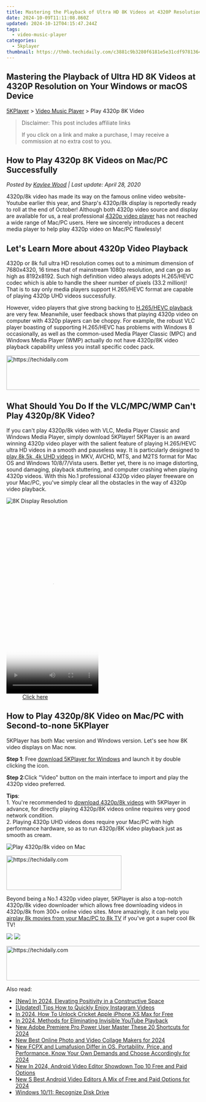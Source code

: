 ```yaml
---
title: Mastering the Playback of Ultra HD 8K Videos at 4320P Resolution on Your Windows or macOS Device
date: 2024-10-09T11:11:08.860Z
updated: 2024-10-12T04:15:47.244Z
tags:
  - video-music-player
categories:
  - 5kplayer
thumbnail: https://thmb.techidaily.com/c3881c9b3280f6181e5e31cdf97813641b81345019e7ba1cde62d3c30be7801d.jpg
---
```


## Mastering the Playback of Ultra HD 8K Videos at 4320P Resolution on Your Windows or macOS Device

[5KPlayer](https://tools.techidaily.com/5kplayer/products/) \> [Video Music Player](https://tools.techidaily.com/5kplayer/video-music-player/) \> Play 4320p 8K Video

>  Disclaimer: This post includes affiliate links
>
>  If you click on a link and make a purchase, I may receive a commission at no extra cost to you.
>

## How to Play 4320p 8K Videos on Mac/PC Successfully

 _Posted by [Kaylee Wood](https://www.quora.com/profile/Amanda-Hu-21) | Last update: April 28, 2020_ 

4320p/8k video has made its way on the famous online video website-Youtube earlier this year, and Sharp's 4320p/8k display is reportedly ready to roll at the end of October! Although both 4320p video source and display are available for us, a real professional [4320p video player](https://tools.techidaily.com/5kplayer/products/) has not reached a wide range of Mac/PC users. Here we sincerely introduces a decent media player to help play 4320p video on Mac/PC flawlessly!

## Let's Learn More about 4320p Video Playback

4320p or 8k full ultra HD resolution comes out to a minimum dimension of 7680x4320, 16 times that of mainstream 1080p resolution, and can go as high as 8192x8192\. Such high definition video always adopts H.265/HEVC codec which is able to handle the sheer number of pixels (33.2 million)! That is to say only media players support H.265/HEVC format are capable of playing 4320p UHD videos successfully.

 However, video players that give strong backing to [H.265/HEVC playback](https://tools.techidaily.com/5kplayer/video-music-player/) are very few. Meanwhile, user feedback shows that playing 4320p video on computer with 4320p players can be choppy. For example, the robust VLC player boasting of supporting H.265/HEVC has problems with Windows 8 occasionally, as well as the common-used Media Player Classic (MPC) and Windows Media Player (WMP) actually do not have 4320p/8K video playback capability unless you install specific codec pack.

<!-- affiliate ads begin -->
<a href="https://appsumo.8odi.net/c/5597632/2132162/7443" target="_top" id="2132162">
  <img src="//a.impactradius-go.com/display-ad/7443-2132162" border="0" alt="https://techidaily.com" width="728" height="90"/>
</a>
<img height="0" width="0" src="https://appsumo.8odi.net/i/5597632/2132162/7443" style="position:absolute;visibility:hidden;" border="0" />
<!-- affiliate ads end -->

## What Should You Do If the VLC/MPC/WMP Can't Play 4320p/8K Video?

If you can't play 4320p/8k video with VLC, Media Player Classic and Windows Media Player, simply download 5KPlayer! 5KPlayer is an award winning 4320p video player with the salient feature of playing H.265/HEVC ultra HD videos in a smooth and pauseless way. It is particularly designed to [play 8k,5k, 4k UHD videos](https://tools.techidaily.com/5kplayer/video-music-player/) in MKV, AVCHD, MTS, and M2TS format for Mac OS and Windows 10/8/7/Vista users. Better yet, there is no image distorting, sound damaging, playback stuttering, and computer crashing when playing 4320p videos. With this No.1 professional 4320p video player freeware on your Mac/PC, you've simply clear all the obstacles in the way of 4320p video playback. 

![8K Display Resolution](https://www.5kplayer.com/video-music-player/img/8k-display-resolution.jpg) 

<!-- affiliate ads begin -->
<span id="1770526">
					<video width="240" height="480" style="cursor:pointer"
           poster="//a.impactradius-go.com/display-clicktoplayimage/1770526.png"
           onclick="if(!this.playClicked){this.play();this.setAttribute('controls',true);this.playClicked=true;}">
	   <source src="//a.impactradius-go.com/display-ad/20702-1770526">
	   <img src="//a.impactradius-go.com/display-clicktoplayimage/1770526.png" style="border: none; height: 100%; width: 100%; object-fit: contain">
	</video>
	<div style="width:150px;text-align:center"><a href="javascript:window.open(decodeURIComponent('https%3A%2F%2Ftokenmetrics.sjv.io%2Fc%2F5597632%2F1770526%2F20702'), '_blank');void(0);">Click here</a></div>
</span>
<img height="0" width="0" src="https://imp.pxf.io/i/5597632/1770526/20702" style="position:absolute;visibility:hidden;" border="0" />
<!-- affiliate ads end -->

## How to Play 4320p/8K Video on Mac/PC with Second-to-none 5KPlayer

5KPlayer has both Mac version and Windows version. Let's see how 8K video displays on Mac now. 

**Step 1**: Free [download 5KPlayer for Windows](https://tools.techidaily.com/5kplayer/products/) and launch it by double clicking the icon. 

**Step 2**:Click "Video" button on the main interface to import and play the 4320p video preferred. 

**Tips**:   
 1\. You're recommended to [download 4320p/8k videos](https://tools.techidaily.com/5kplayer/youtube-download/) with 5KPlayer in advance, for directly playing 4320p/8K videos online requires very good network condition.  
2\. Playing 4320p UHD videos does require your Mac/PC with high performance hardware, so as to run 4320p/8K video playback just as smooth as cream.

![Play 4320p/8k video on Mac](https://www.5kplayer.com/video-music-player/img/play-8k-movies-on-mac.jpg) 

<!-- affiliate ads begin -->
<a href="https://aligracehair.sjv.io/c/5597632/1959759/19272" target="_top" id="1959759">
  <img src="//a.impactradius-go.com/display-ad/19272-1959759" border="0" alt="https://techidaily.com" width="300" height="90"/>
</a>
<img height="0" width="0" src="https://aligracehair.sjv.io/i/5597632/1959759/19272" style="position:absolute;visibility:hidden;" border="0" />
<!-- affiliate ads end -->

Beyond being a No.1 4320p video player, 5KPlayer is also a top-notch 4320p/8k video downloader which allows free downloading videos in 4320p/8k from 300+ online video sites. More amazingly, it can help you [airplay 8k movies from your Mac/PC to 8k TV](https://tools.techidaily.com/5kplayer/airplay/) if you've got a super cool 8k TV! 

[![](https://www.5kplayer.com/video-music-player/../button/freedownbackmac.png)](https://tools.techidaily.com/5kplayer/products/) [![](https://www.5kplayer.com/video-music-player/../button/freedownwhitewin.png)](https://tools.techidaily.com/5kplayer/products/)

<!-- affiliate ads begin -->
<a href="https://aligracehair.sjv.io/c/5597632/1925473/19272" target="_top" id="1925473">
  <img src="//a.impactradius-go.com/display-ad/19272-1925473" border="0" alt="https://techidaily.com" width="728" height="90"/>
</a>
<img height="0" width="0" src="https://aligracehair.sjv.io/i/5597632/1925473/19272" style="position:absolute;visibility:hidden;" border="0" />
<!-- affiliate ads end -->

<ins class="adsbygoogle"
     style="display:block"
     data-ad-format="autorelaxed"
     data-ad-client="ca-pub-7571918770474297"
     data-ad-slot="1223367746"></ins>

<ins class="adsbygoogle"
     style="display:block"
     data-ad-client="ca-pub-7571918770474297"
     data-ad-slot="8358498916"
     data-ad-format="auto"
     data-full-width-responsive="true"></ins>

<span class="atpl-alsoreadstyle">Also read:</span>
<div><ul>
<li><a href="https://facebook-video-share.techidaily.com/new-in-2024-elevating-positivity-in-a-constructive-space/"><u>[New] In 2024, Elevating Positivity in a Constructive Space</u></a></li>
<li><a href="https://instagram-clips.techidaily.com/updated-tips-how-to-quickly-enjoy-instagram-videos/"><u>[Updated] Tips How to Quickly Enjoy Instagram Videos</u></a></li>
<li><a href="https://sim-unlock.techidaily.com/in-2024-how-to-unlock-cricket-apple-iphone-xs-max-for-free-by-drfone-ios/"><u>In 2024, How To Unlock Cricket Apple iPhone XS Max for Free</u></a></li>
<li><a href="https://youtube-sure.techidaily.com/24-methods-for-eliminating-invisible-youtube-playback/"><u>In 2024, Methods for Eliminating Invisible YouTube Playback</u></a></li>
<li><a href="https://video-creation-software.techidaily.com/new-adobe-premiere-pro-power-user-master-these-20-shortcuts-for-2024/"><u>New Adobe Premiere Pro Power User Master These 20 Shortcuts for 2024</u></a></li>
<li><a href="https://video-content-creator.techidaily.com/new-best-online-photo-and-video-collage-makers-for-2024/"><u>New Best Online Photo and Video Collage Makers for 2024</u></a></li>
<li><a href="https://video-creation-software.techidaily.com/new-fcpx-and-lumafusion-differ-in-os-portability-price-and-performance-know-your-own-demands-and-choose-accordingly-for-2024/"><u>New FCPX and Lumafusion Differ in OS, Portability, Price, and Performance. Know Your Own Demands and Choose Accordingly for 2024</u></a></li>
<li><a href="https://video-creation-software.techidaily.com/new-in-2024-android-video-editor-showdown-top-10-free-and-paid-options/"><u>New In 2024, Android Video Editor Showdown Top 10 Free and Paid Options</u></a></li>
<li><a href="https://video-creation-software.techidaily.com/new-s-best-android-video-editors-a-mix-of-free-and-paid-options-for-2024/"><u>New S Best Android Video Editors A Mix of Free and Paid Options for 2024</u></a></li>
<li><a href="https://driver-error.techidaily.com/windows-1011-recognize-disk-drive/"><u>Windows 10/11: Recognize Disk Drive</u></a></li>
</ul></div>

